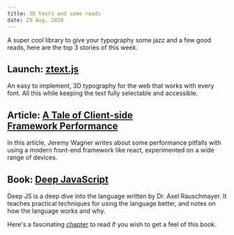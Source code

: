 ```yaml
---
title: 3D texts and some reads
date: 29 Aug, 2020
---
```


A super cool library to give your typography some jazz and a few good reads, here are the top 3 stories of this week.

## Launch: [ztext.js](https://bennettfeely.com/ztext/)

An easy to implement, 3D typography for the web that works with every font. All this while keeping the text fully selectable and accessible.

## Article: [A Tale of Client-side Framework Performance](https://css-tricks.com/radeventlistener-a-tale-of-client-side-framework-performance/)

In this article, Jeremy Wagner writes about some performance pitfalls with using a modern front-end framework like react, experimented on a wide range of devices.

## Book: [Deep JavaScript](https://exploringjs.com/deep-js/toc.html)

Deep JS is a deep dive into the language written by Dr. Axel Rauschmayer. It teaches practical techniques for using the language better, and notes on how the language works and why.

Here's a fascinating [chapter](https://exploringjs.com/deep-js/ch_implementing-promises.html) to read if you wish to get a feel of this book.
